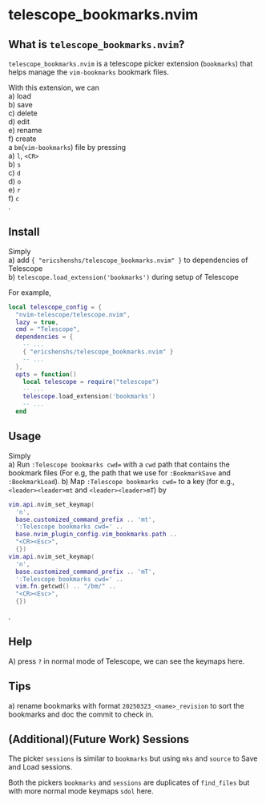 # telescope_bookmarks.nvim

## What is `telescope_bookmarks.nvim`?

`telescope_bookmarks.nvim` is a telescope picker extension (`bookmarks`) that
helps manage the `vim-bookmarks` bookmark files.

With this extension, we can  
a) load  
b) save  
c) delete  
d) edit  
e) rename  
f) create  
a `bm`(`vim-bookmarks`) file by pressing  
a) `l`, `<CR>`  
b) `s`  
c) `d`  
d) `o`  
e) `r`  
f) `c`  
.

<!-- START doctoc -->
<!-- END doctoc -->

## Install

Simply  
a) add `{ "ericshenshs/telescope_bookmarks.nvim" }` to dependencies of Telescope  
b) `telescope.load_extension('bookmarks')` during setup of Telescope  

For example,
```lua
local telescope_config = {
  "nvim-telescope/telescope.nvim",
  lazy = true,
  cmd = "Telescope",
  dependencies = {
    -- ...
    { "ericshenshs/telescope_bookmarks.nvim" }
    -- ...
  },
  opts = function()
    local telescope = require("telescope")
    -- ...
    telescope.load_extension('bookmarks')
    -- ...
  end
```

## Usage

Simply  
a) Run `:Telescope bookmarks cwd=` with a `cwd` path that contains the bookmark files 
  (For e.g, the path that we use for `:BookmarkSave` and `:BookmarkLoad`).
b) Map `:Telescope bookmarks cwd=` to a key (for e.g., `<leader><leader>mt` and `<leader><leader>mT`) by
```lua
vim.api.nvim_set_keymap(
  'n',
  base.customized_command_prefix .. 'mt',
  ':Telescope bookmarks cwd=' ..
  base.nvim_plugin_config.vim_bookmarks.path ..
  "<CR><Esc>",
  {})
vim.api.nvim_set_keymap(
  'n',
  base.customized_command_prefix .. 'mT',
  ':Telescope bookmarks cwd=' ..
  vim.fn.getcwd() .. "/bm/" ..
  "<CR><Esc>",
  {})
```
.

## Help

A) press `?` in normal mode of Telescope, we can see the keymaps here.

## Tips

a) rename bookmarks with format `20250323_<name>_revision` to sort the bookmarks and doc the commit to check in.

## (Additional)(Future Work) Sessions

The picker `sessions` is similar to `bookmarks` but using `mks` and `source` to Save and Load sessions.

Both the pickers `bookmarks` and `sessions` are duplicates of `find_files` but with more normal mode keymaps `sdol` here.
